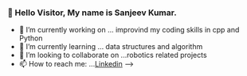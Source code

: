 ### 👋 Hello Visitor, My name is Sanjeev Kumar.

- 🔭 I’m currently working on ... improvind my coding skills in cpp and Python
- 🌱 I’m currently learning ... data structures and algorithm
- 👯 I’m looking to collaborate on ...robotics related projects
- 📫 How to reach me: ...[Linkedin](www.linkedin.com/in/sanjeev-kumar-749612120)
-->
